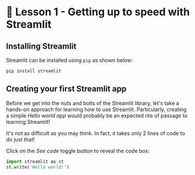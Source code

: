 # 📓 Lesson 1 - Getting up to speed with Streamlit

## Installing Streamlit

Streamlit can be installed using `pip` as shown below:

```
pip install streamlit
```

## Creating your first Streamlit app

Before we get into the nuts and bolts of the Streamlit library, let's take a hands-on approach for learning how to use Streamlit. Particularly, creating a simple *Hello world app* would probably be an expected rite of passage to learning Streamlit!

It's not as difficult as you may think. In fact, it takes only 2 lines of code to do just that!

Click on the *See code* toggle button to reveal the code box:

```Python
import streamlit as st
st.write('Hello world!')
```


